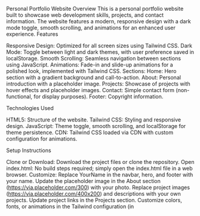 Personal Portfolio Website
Overview
This is a personal portfolio website built to showcase web development skills, projects, and contact information. The website features a modern, responsive design with a dark mode toggle, smooth scrolling, and animations for an enhanced user experience.
Features

Responsive Design: Optimized for all screen sizes using Tailwind CSS.
Dark Mode: Toggle between light and dark themes, with user preference saved in localStorage.
Smooth Scrolling: Seamless navigation between sections using JavaScript.
Animations: Fade-in and slide-up animations for a polished look, implemented with Tailwind CSS.
Sections:
Home: Hero section with a gradient background and call-to-action.
About: Personal introduction with a placeholder image.
Projects: Showcase of projects with hover effects and placeholder images.
Contact: Simple contact form (non-functional, for display purposes).
Footer: Copyright information.



Technologies Used

HTML5: Structure of the website.
Tailwind CSS: Styling and responsive design.
JavaScript: Theme toggle, smooth scrolling, and localStorage for theme persistence.
CDN: Tailwind CSS loaded via CDN with custom configuration for animations.

Setup Instructions

Clone or Download: Download the project files or clone the repository.
Open index.html: No build steps required; simply open the index.html file in a web browser.
Customize:
Replace YourName in the navbar, hero, and footer with your name.
Update the placeholder image in the About section (https://via.placeholder.com/300) with your photo.
Replace project images (https://via.placeholder.com/400x200) and descriptions with your own projects.
Update project links in the Projects section.
Customize colors, fonts, or animations in the Tailwind configuration (in <script> tag in <head>).


Deploy: Host the static files on any web server or platform (e.g., GitHub Pages, Netlify).

File Structure
portfolio/
├── index.html       # Main HTML file with all sections and scripts
└── README.md        # Project documentation

Usage

Theme Toggle: Click the sun/moon icon in the navbar to switch between light and dark modes.
Navigation: Use the navbar links to jump to sections with smooth scrolling.
Contact Form: Currently a static form for display; add backend functionality for real submissions.

Future Improvements

Add backend integration for the contact form (e.g., using Node.js or a serverless function).
Include more interactive elements, such as a project filter or modal for detailed project views.
Enhance accessibility with ARIA labels and keyboard navigation.

License
© 2025 YourName. All rights reserved.
